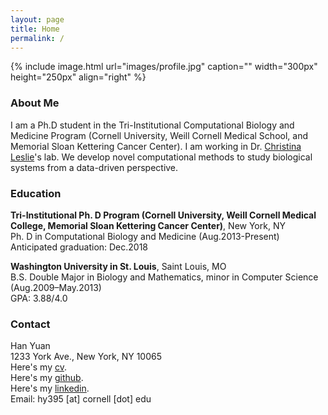 ```yaml
---
layout: page
title: Home
permalink: /
---
```


{% include image.html url="images/profile.jpg" caption="" width="300px" height="250px" align="right" %}

### About Me
I am a Ph.D student in the Tri-Institutional Computational Biology and Medicine Program (Cornell University, Weill Cornell Medical School, and Memorial Sloan Kettering Cancer Center). I am working in Dr. [Christina Leslie]'s lab. We develop novel computational methods to study biological systems from a data-driven perspective.

### Education
**Tri-Institutional Ph. D Program (Cornell University, Weill Cornell Medical College, Memorial Sloan Kettering Cancer Center)**, New York, NY <br />
Ph. D in Computational Biology and Medicine  (Aug.2013-Present) <br />
Anticipated graduation: Dec.2018

**Washington University in St. Louis**, Saint Louis, MO <br />
B.S. Double Major in Biology and Mathematics, minor in Computer Science (Aug.2009–May.2013) <br />
GPA: 3.88/4.0 <br />

### Contact
Han Yuan <br />
1233 York Ave., New York, NY 10065 <br />
Here's my [cv]. <br />
Here's my [github]. <br />
Here's my [linkedin]. <br />
Email: hy395 [at] cornell [dot] edu

[cv]: http://cbio.mskcc.org/~hy395/cv.pdf
[Christina Leslie]: http://cbio.mskcc.org/leslielab/index.html
[github]: https://github.com/hy395
[linkedin]: https://www.linkedin.com/in/han-yuan-0b909755/
